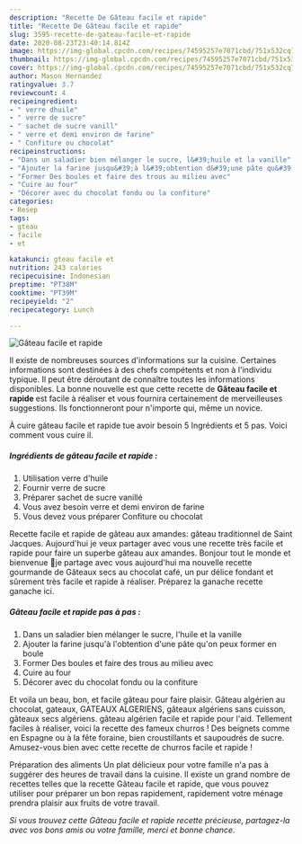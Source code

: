 ```yaml
---
description: "Recette De Gâteau facile et rapide"
title: "Recette De Gâteau facile et rapide"
slug: 3595-recette-de-gateau-facile-et-rapide
date: 2020-08-23T23:40:14.814Z
image: https://img-global.cpcdn.com/recipes/74595257e7071cbd/751x532cq70/gateau-facile-et-rapide-photo-principale-de-la-recette.jpg
thumbnail: https://img-global.cpcdn.com/recipes/74595257e7071cbd/751x532cq70/gateau-facile-et-rapide-photo-principale-de-la-recette.jpg
cover: https://img-global.cpcdn.com/recipes/74595257e7071cbd/751x532cq70/gateau-facile-et-rapide-photo-principale-de-la-recette.jpg
author: Mason Hernandez
ratingvalue: 3.7
reviewcount: 4
recipeingredient:
- " verre dhuile"
- " verre de sucre"
- " sachet de sucre vanill"
- " verre et demi environ de farine"
- " Confiture ou chocolat"
recipeinstructions:
- "Dans un saladier bien mélanger le sucre, l&#39;huile et la vanille"
- "Ajouter la farine jusqu&#39;à l&#39;obtention d&#39;une pâte qu&#39;on peux former en boule"
- "Former Des boules et faire des trous au milieu avec"
- "Cuire au four"
- "Décorer avec du chocolat fondu ou la confiture"
categories:
- Resep
tags:
- gteau
- facile
- et

katakunci: gteau facile et 
nutrition: 243 calories
recipecuisine: Indonesian
preptime: "PT38M"
cooktime: "PT39M"
recipeyield: "2"
recipecategory: Lunch

---
```



![Gâteau facile et rapide](https://img-global.cpcdn.com/recipes/74595257e7071cbd/751x532cq70/gateau-facile-et-rapide-photo-principale-de-la-recette.jpg)

Il existe de nombreuses sources d'informations sur la cuisine. Certaines informations sont destinées à des chefs compétents et non à l'individu typique. Il peut être déroutant de connaître toutes les informations disponibles. La bonne nouvelle est que cette recette de <strong> Gâteau facile et rapide </strong> est facile à réaliser et vous fournira certainement de merveilleuses suggestions. Ils fonctionneront pour n'importe qui, même un novice.

<!--inarticleads1-->

À cuire gâteau facile et rapide tue avoir besoin 5 Ingrédients et 5 pas. Voici comment vous cuire il.

##### Ingrédients de gâteau facile et rapide :

1. Utilisation  verre d&#39;huile
1. Fournir  verre de sucre
1. Préparer  sachet de sucre vanillé
1. Vous avez besoin  verre et demi environ de farine
1. Vous devez vous préparer  Confiture ou chocolat


Recette facile et rapide de gâteau aux amandes: gâteau traditionnel de Saint Jacques. Aujourd&#39;hui je veux partager avec vous une recette très facile et rapide pour faire un superbe gâteau aux amandes. Bonjour tout le monde et bienvenue 🌼je partage avec vous aujourd&#39;hui ma nouvelle recette gourmande de Gâteaux secs au chocolat café, un pur délice fondant et sûrement très facile et rapide à réaliser. Préparez la ganache recette ganache ici. 

<!--inarticleads2-->

##### Gâteau facile et rapide pas à pas :

1. Dans un saladier bien mélanger le sucre, l&#39;huile et la vanille
1. Ajouter la farine jusqu&#39;à l&#39;obtention d&#39;une pâte qu&#39;on peux former en boule
1. Former Des boules et faire des trous au milieu avec
1. Cuire au four
1. Décorer avec du chocolat fondu ou la confiture


Et voila un beau, bon, et facile gâteau pour faire plaisir. Gâteau algérien au chocolat, gateaux, GATEAUX ALGERIENS, gâteaux algériens sans cuisson, gâteaux secs algériens. gâteau algérien facile et rapide pour l&#39;aid. Tellement faciles à réaliser, voici la recette des fameux churros ! Des beignets comme en Espagne ou à la fête foraine, bien croustillants et saupoudrés de sucre. Amusez-vous bien avec cette recette de churros facile et rapide ! 

<!--inarticleads1-->

<p>
Préparation des aliments Un plat délicieux pour votre famille n'a pas à suggérer des heures de travail dans la cuisine. Il existe un grand nombre de recettes telles que la recette Gâteau facile et rapide, que vous pouvez utiliser pour préparer un bon repas rapidement, rapidement votre ménage prendra plaisir aux fruits de votre travail.
</p>

<p>
<i>Si vous trouvez cette Gâteau facile et rapide recette précieuse, partagez-la avec vos bons amis ou votre famille, merci et bonne chance.</i>
</p>
